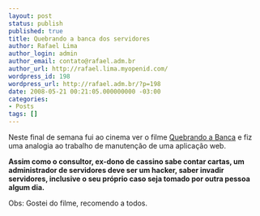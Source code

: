 ```yaml
---
layout: post
status: publish
published: true
title: Quebrando a banca dos servidores
author: Rafael Lima
author_login: admin
author_email: contato@rafael.adm.br
author_url: http://rafael.lima.myopenid.com/
wordpress_id: 198
wordpress_url: http://rafael.adm.br/?p=198
date: 2008-05-21 00:21:05.000000000 -03:00
categories:
- Posts
tags: []
---
```

Neste final de semana fui ao cinema ver o filme <a href="http://www.youtube.com/watch?v=NGFoCtDUGy8">Quebrando a Banca</a> e fiz uma analogia ao trabalho de manuten&ccedil;&atilde;o de uma aplica&ccedil;&atilde;o web.

<strong>Assim como o consultor, ex-dono de cassino sabe contar cartas, um administrador de servidores deve ser um hacker, saber invadir servidores, inclusive o seu pr&oacute;prio caso seja tomado por outra pessoa algum dia.</strong>

Obs: Gostei do filme, recomendo a todos.
